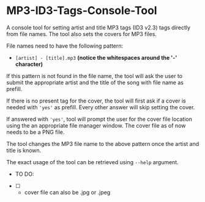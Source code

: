 # MP3-ID3-Tags-Console-Tool

A console tool for setting artist and title MP3 tags (ID3 v2.3) tags directly from file names. The tool also sets the covers for MP3 files.

File names need to have the following pattern: 

- `[artist] - [title].mp3` **(notice the whitespaces around the '-' character)**

If this pattern is not found in the file name, the tool will ask the user to submit the appropriate artist and the title of the song with file name as prefill. 

If there is no present tag for the cover, the tool will first ask if a cover is needed with `'yes'` as prefill. Every other answer will skip setting the cover.

If answered with `'yes'`, tool will prompt the user for the cover file location using the an appropriate file manager window. The cover file as of now needs to be a PNG file. 

The tool changes the MP3 file name to the above pattern once the artist and title is known.

The exact usage of the tool can be retrieved using `--help` argument.

- TO DO:
- [ ] - cover file can also be .jpg or .jpeg 